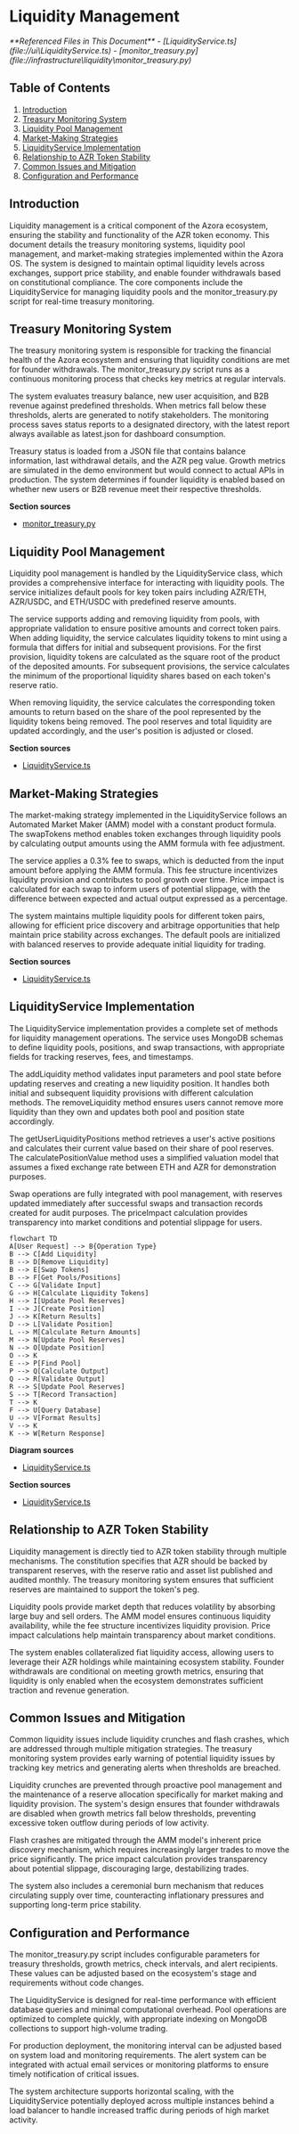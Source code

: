 # Liquidity Management

<cite>
**Referenced Files in This Document**   
- [LiquidityService.ts](file://ui\LiquidityService.ts)
- [monitor_treasury.py](file://infrastructure\liquidity\monitor_treasury.py)
</cite>

## Table of Contents
1. [Introduction](#introduction)
2. [Treasury Monitoring System](#treasury-monitoring-system)
3. [Liquidity Pool Management](#liquidity-pool-management)
4. [Market-Making Strategies](#market-making-strategies)
5. [LiquidityService Implementation](#liquiditieservice-implementation)
6. [Relationship to AZR Token Stability](#relationship-to-azr-token-stability)
7. [Common Issues and Mitigation](#common-issues-and-mitigation)
8. [Configuration and Performance](#configuration-and-performance)

## Introduction
Liquidity management is a critical component of the Azora ecosystem, ensuring the stability and functionality of the AZR token economy. This document details the treasury monitoring systems, liquidity pool management, and market-making strategies implemented within the Azora OS. The system is designed to maintain optimal liquidity levels across exchanges, support price stability, and enable founder withdrawals based on constitutional compliance. The core components include the LiquidityService for managing liquidity pools and the monitor_treasury.py script for real-time treasury monitoring.

## Treasury Monitoring System
The treasury monitoring system is responsible for tracking the financial health of the Azora ecosystem and ensuring that liquidity conditions are met for founder withdrawals. The monitor_treasury.py script runs as a continuous monitoring process that checks key metrics at regular intervals.

The system evaluates treasury balance, new user acquisition, and B2B revenue against predefined thresholds. When metrics fall below these thresholds, alerts are generated to notify stakeholders. The monitoring process saves status reports to a designated directory, with the latest report always available as latest.json for dashboard consumption.

Treasury status is loaded from a JSON file that contains balance information, last withdrawal details, and the AZR peg value. Growth metrics are simulated in the demo environment but would connect to actual APIs in production. The system determines if founder liquidity is enabled based on whether new users or B2B revenue meet their respective thresholds.

**Section sources**
- [monitor_treasury.py](file://infrastructure\liquidity\monitor_treasury.py#L1-L153)

## Liquidity Pool Management
Liquidity pool management is handled by the LiquidityService class, which provides a comprehensive interface for interacting with liquidity pools. The service initializes default pools for key token pairs including AZR/ETH, AZR/USDC, and ETH/USDC with predefined reserve amounts.

The service supports adding and removing liquidity from pools, with appropriate validation to ensure positive amounts and correct token pairs. When adding liquidity, the service calculates liquidity tokens to mint using a formula that differs for initial and subsequent provisions. For the first provision, liquidity tokens are calculated as the square root of the product of the deposited amounts. For subsequent provisions, the service calculates the minimum of the proportional liquidity shares based on each token's reserve ratio.

When removing liquidity, the service calculates the corresponding token amounts to return based on the share of the pool represented by the liquidity tokens being removed. The pool reserves and total liquidity are updated accordingly, and the user's position is adjusted or closed.

**Section sources**
- [LiquidityService.ts](file://ui\LiquidityService.ts#L51-L331)

## Market-Making Strategies
The market-making strategy implemented in the LiquidityService follows an Automated Market Maker (AMM) model with a constant product formula. The swapTokens method enables token exchanges through liquidity pools by calculating output amounts using the AMM formula with fee adjustment.

The service applies a 0.3% fee to swaps, which is deducted from the input amount before applying the AMM formula. This fee structure incentivizes liquidity provision and contributes to pool growth over time. Price impact is calculated for each swap to inform users of potential slippage, with the difference between expected and actual output expressed as a percentage.

The system maintains multiple liquidity pools for different token pairs, allowing for efficient price discovery and arbitrage opportunities that help maintain price stability across exchanges. The default pools are initialized with balanced reserves to provide adequate initial liquidity for trading.

**Section sources**
- [LiquidityService.ts](file://ui\LiquidityService.ts#L255-L331)

## LiquidityService Implementation
The LiquidityService implementation provides a complete set of methods for liquidity management operations. The service uses MongoDB schemas to define liquidity pools, positions, and swap transactions, with appropriate fields for tracking reserves, fees, and timestamps.

The addLiquidity method validates input parameters and pool state before updating reserves and creating a new liquidity position. It handles both initial and subsequent liquidity provisions with different calculation methods. The removeLiquidity method ensures users cannot remove more liquidity than they own and updates both pool and position state accordingly.

The getUserLiquidityPositions method retrieves a user's active positions and calculates their current value based on their share of pool reserves. The calculatePositionValue method uses a simplified valuation model that assumes a fixed exchange rate between ETH and AZR for demonstration purposes.

Swap operations are fully integrated with pool management, with reserves updated immediately after successful swaps and transaction records created for audit purposes. The priceImpact calculation provides transparency into market conditions and potential slippage for users.

```mermaid
flowchart TD
A[User Request] --> B{Operation Type}
B --> C[Add Liquidity]
B --> D[Remove Liquidity]
B --> E[Swap Tokens]
B --> F[Get Pools/Positions]
C --> G[Validate Input]
G --> H[Calculate Liquidity Tokens]
H --> I[Update Pool Reserves]
I --> J[Create Position]
J --> K[Return Results]
D --> L[Validate Position]
L --> M[Calculate Return Amounts]
M --> N[Update Pool Reserves]
N --> O[Update Position]
O --> K
E --> P[Find Pool]
P --> Q[Calculate Output]
Q --> R[Validate Output]
R --> S[Update Pool Reserves]
S --> T[Record Transaction]
T --> K
F --> U[Query Database]
U --> V[Format Results]
V --> K
K --> W[Return Response]
```

**Diagram sources**
- [LiquidityService.ts](file://ui\LiquidityService.ts#L51-L331)

**Section sources**
- [LiquidityService.ts](file://ui\LiquidityService.ts#L51-L331)

## Relationship to AZR Token Stability
Liquidity management is directly tied to AZR token stability through multiple mechanisms. The constitution specifies that AZR should be backed by transparent reserves, with the reserve ratio and asset list published and audited monthly. The treasury monitoring system ensures that sufficient reserves are maintained to support the token's peg.

Liquidity pools provide market depth that reduces volatility by absorbing large buy and sell orders. The AMM model ensures continuous liquidity availability, while the fee structure incentivizes liquidity provision. Price impact calculations help maintain transparency about market conditions.

The system enables collateralized fiat liquidity access, allowing users to leverage their AZR holdings while maintaining ecosystem stability. Founder withdrawals are conditional on meeting growth metrics, ensuring that liquidity is only enabled when the ecosystem demonstrates sufficient traction and revenue generation.

## Common Issues and Mitigation
Common liquidity issues include liquidity crunches and flash crashes, which are addressed through multiple mitigation strategies. The treasury monitoring system provides early warning of potential liquidity issues by tracking key metrics and generating alerts when thresholds are breached.

Liquidity crunches are prevented through proactive pool management and the maintenance of a reserve allocation specifically for market making and liquidity provision. The system's design ensures that founder withdrawals are disabled when growth metrics fall below thresholds, preventing excessive token outflow during periods of low activity.

Flash crashes are mitigated through the AMM model's inherent price discovery mechanism, which requires increasingly larger trades to move the price significantly. The price impact calculation provides transparency about potential slippage, discouraging large, destabilizing trades.

The system also includes a ceremonial burn mechanism that reduces circulating supply over time, counteracting inflationary pressures and supporting long-term price stability.

## Configuration and Performance
The monitor_treasury.py script includes configurable parameters for treasury thresholds, growth metrics, check intervals, and alert recipients. These values can be adjusted based on the ecosystem's stage and requirements without code changes.

The LiquidityService is designed for real-time performance with efficient database queries and minimal computational overhead. Pool operations are optimized to complete quickly, with appropriate indexing on MongoDB collections to support high-volume trading.

For production deployment, the monitoring interval can be adjusted based on system load and monitoring requirements. The alert system can be integrated with actual email services or monitoring platforms to ensure timely notification of critical issues.

The system architecture supports horizontal scaling, with the LiquidityService potentially deployed across multiple instances behind a load balancer to handle increased traffic during periods of high market activity.